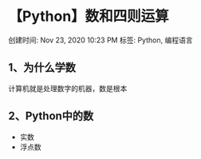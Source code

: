 # 【Python】数和四则运算

创建时间: Nov 23, 2020 10:23 PM
标签: Python, 编程语言

## 1、为什么学数

计算机就是处理数字的机器，数是根本

## 2、Python中的数

- 实数
- 浮点数